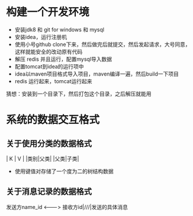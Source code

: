 # 构建一个开发环境
*  安装jdk8 和 git for windows 和 mysql
*  安装idea，运行注册机
*  使用小号github clone下来，然后做完后就提交，然后发起请求，大号同意，这样就能安全的改动原有代码
*  解压 redis 并且运行，配置mysql导入数据
*  配置tomcat到idea的运行项中
*  idea以maven项目格式导入项目，maven编译一遍，然后build一下项目
*  redis 运行起来，tomcat运行起来

猜想：安装到一个目录下，然后打包这个目录，之后解压就能用


# 系统的数据交互格式
## 关于使用分类的数据格式
| K | V |
|类别|父类| 
|父类|子类|


- 使用键值对存储了一个度为二的树结构数据

## 关于消息记录的数据格式
发送方name_id <---> 接收方id|///|发送的具体消息

